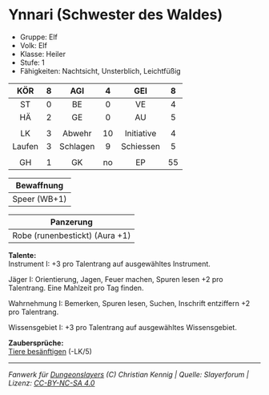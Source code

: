 # Ynnari (Schwester des Waldes)  
- Gruppe: Elf  
- Volk: Elf  
- Klasse: Heiler  
- Stufe: 1  
- Fähigkeiten: Nachtsicht, Unsterblich, Leichtfüßig  


| KÖR | 8 | AGI | 4 | GEI | 8 |
| :-: | :-: | :-: | :-: | :-: | :-: |
| ST | 0 | BE | 0 | VE | 4 |
| HÄ | 2 | GE | 0 | AU | 5 |
|  |
| LK | 3 | Abwehr | 10 | Initiative | 4 |
| Laufen | 3 | Schlagen | 9 | Schiessen | 5 |
|  |
| GH | 1 | GK | no | EP | 55 |

| Bewaffnung |
| --- |
| Speer (WB+1) |


| Panzerung |
| --- |
| Robe (runenbestickt) (Aura +1) |


**Talente:**  
Instrument I: +3 pro Talentrang auf ausgewähltes Instrument.

Jäger I: Orientierung, Jagen, Feuer machen, Spuren lesen +2 pro Talentrang. Eine Mahlzeit pro Tag finden.

Wahrnehmung I: Bemerken, Spuren lesen, Suchen, Inschrift entziffern +2 pro Talentrang.

Wissensgebiet I: +3 pro Talentrang auf ausgewähltes Wissensgebiet.


**Zaubersprüche:**  
[Tiere besänftigen](/grw/zauber/tiere-besaenftigen.md) (-LK/5)




___
*Fanwerk für [Dungeonslayers](https://www.dungeonslayers.net/) (C) Christian Kennig | Quelle: Slayerforum | Lizenz: [CC-BY-NC-SA 4.0](https://creativecommons.org/licenses/by-nc-sa/4.0/deed.de)*